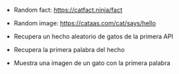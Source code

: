- Random fact: https://catfact.ninja/fact
- Random image: https://cataas.com/cat/says/hello

- Recupera un hecho aleatorio de gatos de la primera API
- Recupera la primera palabra del hecho
- Muestra una imagen de un gato con la primera palabra